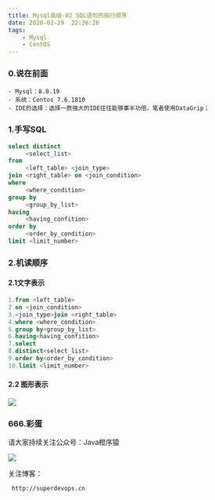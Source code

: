 ```yaml
---
title: Mysql高级-02 SQL语句的执行顺序
date: 2020-02-29  22:36:26
tags: 
    - Mysql
    - CentOS
---
```


### 0.说在前面

```
- Mysql：8.0.19
- 系统：Centos 7.6.1810
- IDE的选择：选择一款强大的IDE往往能够事半功倍，笔者使用DataGrip；
```

### 1.手写SQL

```sql
select distinct
     <select_list>
from
     <left_table> <join_type>
join <right_table> on <join_condition>
where 
     <where_condition>
group by
     <group_by_list>
having
     <having_confition>
order by
     <order_by_condition>
limit <limit_number>
```

<!--more-->

### 2.机读顺序

#### 2.1文字表示

```sql
1.from <left_table>
2.on <join_condition>
3.<join_type>join <right_table> 
4.where <where_condition>
5.group by<group_by_list>
6.having<having_confition>
7.select
8.distinct<select_list>
9.order by<order_by_condition>
10.limit <limit_number>
```

#### 2.2 图形表示

![](/image/mysql/image-20200229224750440.png)



### 666.彩蛋

请大家持续关注公众号：Java橙序猿

 ![](/image/common/superdevops.jpg) 

关注博客：

```
 http://superdevops.cn
```
